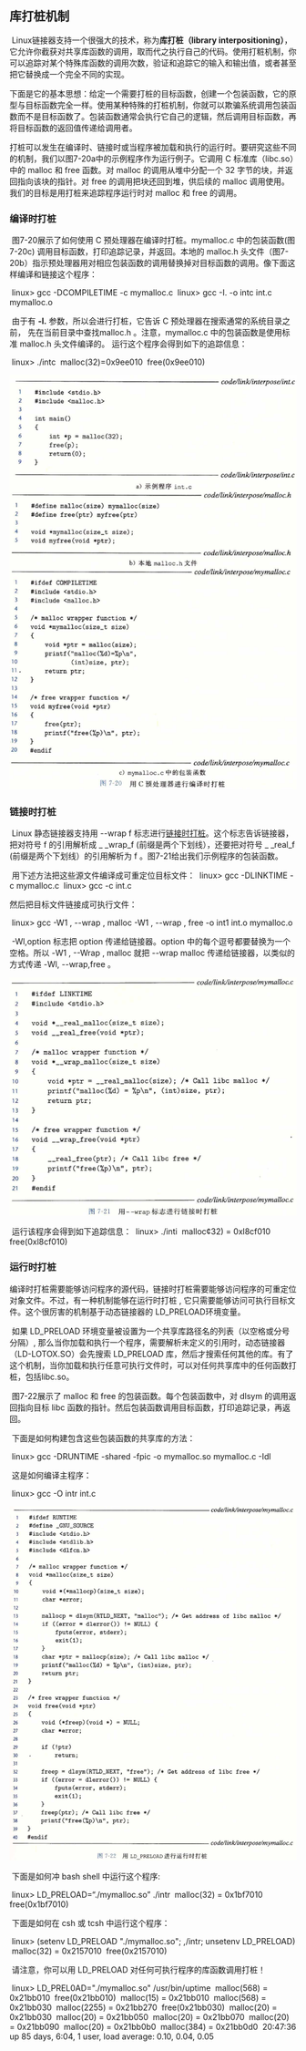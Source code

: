 ## 库打桩机制

​		Linux链接器支持一个很强大的技术，称为**库打桩（library interpositioning）**，它允许你截获对共享库函数的调用，取而代之执行自己的代码。使用打粧机制，你可以追踪对某个特殊库函数的调用次数，验证和追踪它的输入和输出值，或者甚至把它替换成一个完全不同的实现。

​		下面是它的基本思想：给定一个需要打桩的目标函数，创建一个包装函数，它的原型与目标函数完全一样。使用某种特殊的打桩机制，你就可以欺骗系统调用包装函数而不是目标函数了。包装函数通常会执行它自己的逻辑，然后调用目标函数，再将目标函数的返回值传递给调用者。

​		打桩可以发生在编译时、链接时或当程序被加载和执行的运行时。要研究这些不同的机制，我们以图7-20a中的示例程序作为运行例子。它调用 C 标准库（libc.so）中的 malloc 和 free 函数。对 malloc 的调用从堆中分配一个 32 字节的块，并返回指向该块的指针。对 free 的调用把块还回到堆，供后续的 malloc 调用使用。我们的目标是用打桩来追踪程序运行时对 malloc 和 free 的调用。



### 编译时打桩

​		图7-20展示了如何使用 C 预处理器在编译时打桩。mymalloc.c 中的包装函数(图7-20c) 调用目标函数，打印追踪记录，并返回。本地的 malloc.h 头文件（图7-20b）指示预处理器用对相应包装函数的调用替换掉对目标函数的调用。像下面这样编译和链接这个程序：

​		linux> gcc 	-DCOMPILETIME 	-c 	mymalloc.c 
​		linux> gcc	 -I. 	-o	 intc 	int.c	 mymalloc.o

​		由于有 **-I.** 参数，所以会进行打桩，它告诉 C 预处理器在搜索通常的系统目录之前， 先在当前目录中查找malloc.h 。注意，mymalloc.c 中的包装函数是使用标准 malloc.h 头文件编译的。
​		运行这个程序会得到如下的追踪信息：

​		linux> ./intc
​		malloc(32)=0x9ee010 
​		free(0x9ee010)

![13用C预处理器进行编译时打桩](./markdownimage/13用C预处理器进行编译时打桩.png)



### 链接时打桩

​		Linux 静态链接器支持用 --wrap f 标志进行<u>链接时打桩</u>。这个标志告诉链接器，把对符号 f 的引用解析成        _ _wrap_f (前缀是两个下划线），还要把对符号 _ _real_f (前缀是两个下划线）的引用解析为 f 。图7-21给出我们示例程序的包装函数。

​		用下述方法把这些源文件编译成可重定位目标文件：
​			linux> gcc -DLINKTIME -c mymalloc.c 
​			linux> gcc -c int.c

然后把目标文件链接成可执行文件：

​		linux> gcc	 -W1 , --wrap , malloc     -W1 , --wrap , free     -o     int1     int.o     mymalloc.o

​		-Wl,option 标志把 option 传递给链接器。option 中的每个逗号都要替换为一个空格。所以 -W1 , --Wrap ,  malloc 就把 --wrap malloc 传递给链接器，以类似的方式传递 -Wl, --wrap,free 。

![13用--wrap标志进行链接打桩](./markdownimage/13用--wrap标志进行链接打桩.png)

​		运行该程序会得到如下追踪信息：
​			linux> ./inti
​			malloc¢32) = 0xl8cf010
​			free(0xl8cf010)





### 运行时打桩

​		编译时打桩需要能够访问程序的源代码，链接时打桩需要能够访问程序的可重定位对象文件。不过，有一种机制能够在运行时打桩 , 它只需要能够访问可执行目标文件。这个很厉害的机制基于动态链接器的 LD_PRELOAD环境变量。

​		如果 LD_PRELOAD 环境变量被设置为一个共享库路径名的列表（以空格或分号分隔）, 那么当你加载和执行一个程序，需要解析未定义的引用时，动态链接器（LD-LOTOX.SO）会先搜索 LD_PRELOAD 库，然后才搜索任何其他的库。有了这个机制，当你加载和执行任意可执行文件时，可以对任何共享库中的任何函数打桩，包括libc.so。

​		图7-22展示了 malloc 和 free 的包装函数。每个包装函数中，对 dlsym 的调用返回指向目标 libc 函数的指针。然后包装函数调用目标函数，打印追踪记录，再返回。

​		下面是如何构建包含这些包装函数的共享库的方法：

​			linux> gcc  -DRUNTIME   -shared   -fpic   -o   mymalloc.so   mymalloc.c   -Idl

​		这是如何编译主程序：

​			linux> gcc   -O   intr   int.c

![13用LD_PRELOAD](./markdownimage/13用LD_PRELOAD.png)



​		下面是如何冲 bash shell 中运行这个程序:

​			linux> LD_PRELOAD=“./mymalloc.so”    ./intr
​			malloc(32) = 0x1bf7010
​			free(0x1bf7010)

​		下面是如何在 csh 或 tcsh 中运行这个程序：

​			linux> (setenv  LD_PRELOAD  "./mymalloc.so";    ,/intr;   unsetenv   LD_PRELOAD)
​			malloc(32) = 0x2157010
​			free(0x2157010)

​		请注意，你可以用 LD_PRELOAD 对任何可执行程序的库函数调用打桩！

​			linux> LD_PREL0AD="./mymalloc.so"		 /usr/bin/uptime
​			malloc(568)   =   0x21bb010
​			free(0x21bb010)
​			malloc(15)     =   0x21bb010
​			malloc(568)   =   0x21bb030
​			malloc(2255) =   0x21bb270
​			free(0x21bb030)
​			malloc(20)     =   0x21bb030
​			malloc(20)     =   0x21bb050
​			malloc(20)     =   0x21bb070
​			malloc(20)     =   0x21bb090
​			malloc(20)     =   0x21bb0b0
​			malloc(384)   =   0x21bb0d0
​			20:47:36 up 85 days, 6:04,	1 user, load average: 0.10, 0.04, 0.05